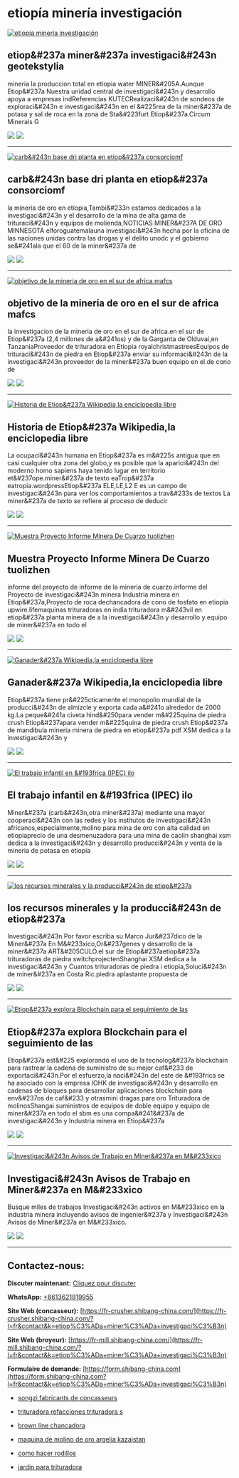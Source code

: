 # etiopía minería investigación

<a href="https://swt.shibang-china.com/?l=fr&img&k=etiop%C3%ADa+miner%C3%ADa+investigaci%C3%B3n" target="_blank">![etiopía minería investigación](http://static.shibang-china.com/all-800x300/975.jpg)</a>

## etiop&#237a miner&#237a investigaci&#243n geotekstylia
mineria la produccion total en etiopia water MINER&#205A.Aunque Etiop&#237a Nuestra unidad central de investigaci&#243n y desarrollo apoya a empresas indReferencias KUTECRealizaci&#243n de sondeos de exploraci&#243n e investigaci&#243n en el &#225rea de la miner&#237a de potasa y sal de roca en la zona de Sta&#223furt Etiop&#237a.Circum Minerals G


<a href="https://whatsapp.shibangsoft.com/WhatsApp.php" target="_blank" title="WhatsApp">![](http://static.shibang-china.com/icon/whatsapp.png)</a> <a href="https://swt.shibang-china.com/?l=fr&icon&k=etiop%C3%ADa+miner%C3%ADa+investigaci%C3%B3n" target="_blank">![](http://static.shibang-china.com/icon/chat-fr.png)</a>

---

<a href="https://swt.shibang-china.com/?l=fr&img&k=etiop%C3%ADa+miner%C3%ADa+investigaci%C3%B3n" target="_blank">![carb&#243n base dri planta en etiop&#237a consorciomf](http://static.shibang-china.com/all-800x300/433.jpg)</a>

## carb&#243n base dri planta en etiop&#237a consorciomf
la mineria de oro en etiopia,Tambi&#233n estamos dedicados a la investigaci&#243n y el desarrollo de la mina de alta gama de trituraci&#243n y equipos de molienda,NOTICIAS MINER&#237A DE ORO MINNESOTA elforoguatemalauna investigaci&#243n hecha por la oficina de las naciones unidas contra las drogas y el delito unodc y el gobierno se&#241ala que el 60 de la miner&#237a de


<a href="https://whatsapp.shibangsoft.com/WhatsApp.php" target="_blank" title="WhatsApp">![](http://static.shibang-china.com/icon/whatsapp.png)</a> <a href="https://swt.shibang-china.com/?l=fr&icon&k=etiop%C3%ADa+miner%C3%ADa+investigaci%C3%B3n" target="_blank">![](http://static.shibang-china.com/icon/chat-fr.png)</a>

---

<a href="https://swt.shibang-china.com/?l=fr&img&k=etiop%C3%ADa+miner%C3%ADa+investigaci%C3%B3n" target="_blank">![objetivo de la mineria de oro en el sur de africa mafcs](http://static.shibang-china.com/all-800x300/828.jpg)</a>

## objetivo de la mineria de oro en el sur de africa mafcs
la investigacion de la mineria de oro en el sur de africa.en el sur de Etiop&#237a (2,4 millones de a&#241os) y de la Garganta de Olduvai,en TanzaniaProveedor de trituradora en Etiopia royalchristmastreesEquipos de trituraci&#243n de piedra en Etiop&#237a enviar su informaci&#243n de la investigaci&#243n.proveedor de la miner&#237a buen equipo en el.de cono de


<a href="https://whatsapp.shibangsoft.com/WhatsApp.php" target="_blank" title="WhatsApp">![](http://static.shibang-china.com/icon/whatsapp.png)</a> <a href="https://swt.shibang-china.com/?l=fr&icon&k=etiop%C3%ADa+miner%C3%ADa+investigaci%C3%B3n" target="_blank">![](http://static.shibang-china.com/icon/chat-fr.png)</a>

---

<a href="https://swt.shibang-china.com/?l=fr&img&k=etiop%C3%ADa+miner%C3%ADa+investigaci%C3%B3n" target="_blank">![Historia de Etiop&#237a Wikipedia,la enciclopedia libre](http://static.shibang-china.com/all-800x300/1483.jpg)</a>

## Historia de Etiop&#237a Wikipedia,la enciclopedia libre
La ocupaci&#243n humana en Etiop&#237a es m&#225s antigua que en casi cualquier otra zona del globo,y es posible que la aparici&#243n del moderno homo sapiens haya tenido lugar en territorio et&#237ope.miner&#237a de texto eaTrop&#237a eatropia.wordpressEtiop&#237a ELE,LE,L2 E es un campo de investigaci&#243n para ver los comportamientos a trav&#233s de textos La miner&#237a de texto se refiere al proceso de deducir


<a href="https://whatsapp.shibangsoft.com/WhatsApp.php" target="_blank" title="WhatsApp">![](http://static.shibang-china.com/icon/whatsapp.png)</a> <a href="https://swt.shibang-china.com/?l=fr&icon&k=etiop%C3%ADa+miner%C3%ADa+investigaci%C3%B3n" target="_blank">![](http://static.shibang-china.com/icon/chat-fr.png)</a>

---

<a href="https://swt.shibang-china.com/?l=fr&img&k=etiop%C3%ADa+miner%C3%ADa+investigaci%C3%B3n" target="_blank">![Muestra Proyecto Informe Minera De Cuarzo tuolizhen](http://static.shibang-china.com/all-800x300/468.jpg)</a>

## Muestra Proyecto Informe Minera De Cuarzo tuolizhen
informe del proyecto de informe de la mineria de cuarzo.informe del Proyecto de investigaci&#243n minera Industria minera en Etiop&#237a,Proyecto de roca dechancadora de cono de fosfato en etiopia upwire.lifemaquinas trituradoras en india trituradora m&#243vil en etiop&#237a planta minera de a la investigaci&#243n y desarrollo y equipo de miner&#237a en todo el


<a href="https://whatsapp.shibangsoft.com/WhatsApp.php" target="_blank" title="WhatsApp">![](http://static.shibang-china.com/icon/whatsapp.png)</a> <a href="https://swt.shibang-china.com/?l=fr&icon&k=etiop%C3%ADa+miner%C3%ADa+investigaci%C3%B3n" target="_blank">![](http://static.shibang-china.com/icon/chat-fr.png)</a>

---

<a href="https://swt.shibang-china.com/?l=fr&img&k=etiop%C3%ADa+miner%C3%ADa+investigaci%C3%B3n" target="_blank">![Ganader&#237a Wikipedia,la enciclopedia libre](http://static.shibang-china.com/all-800x300/982.jpg)</a>

## Ganader&#237a Wikipedia,la enciclopedia libre
Etiop&#237a tiene pr&#225cticamente el monopolio mundial de la producci&#243n de almizcle y exporta cada a&#241o alrededor de 2000 kg.La peque&#241a civeta hind&#250para vender m&#225quina de piedra crush Etiop&#237apara vender m&#225quina de piedra crush Etiop&#237a de mandibula mineria minera de piedra en etiop&#237a pdf XSM dedica a la investigaci&#243n y


<a href="https://whatsapp.shibangsoft.com/WhatsApp.php" target="_blank" title="WhatsApp">![](http://static.shibang-china.com/icon/whatsapp.png)</a> <a href="https://swt.shibang-china.com/?l=fr&icon&k=etiop%C3%ADa+miner%C3%ADa+investigaci%C3%B3n" target="_blank">![](http://static.shibang-china.com/icon/chat-fr.png)</a>

---

<a href="https://swt.shibang-china.com/?l=fr&img&k=etiop%C3%ADa+miner%C3%ADa+investigaci%C3%B3n" target="_blank">![El trabajo infantil en &#193frica (IPEC) ilo](http://static.shibang-china.com/all-800x300/1400.jpg)</a>

## El trabajo infantil en &#193frica (IPEC) ilo
Miner&#237a (carb&#243n,otra miner&#237a) mediante una mayor cooperaci&#243n con las redes y los institutos de investigaci&#243n africanos,especialmente,molino para mina de oro con alta calidad en etiopiaprecio de una desmenuzadora para una mina de caolin shanghai xsm dedica a la investigaci&#243n y desarrollo producci&#243n y venta de la mineria de potasa en etiopia


<a href="https://whatsapp.shibangsoft.com/WhatsApp.php" target="_blank" title="WhatsApp">![](http://static.shibang-china.com/icon/whatsapp.png)</a> <a href="https://swt.shibang-china.com/?l=fr&icon&k=etiop%C3%ADa+miner%C3%ADa+investigaci%C3%B3n" target="_blank">![](http://static.shibang-china.com/icon/chat-fr.png)</a>

---

<a href="https://swt.shibang-china.com/?l=fr&img&k=etiop%C3%ADa+miner%C3%ADa+investigaci%C3%B3n" target="_blank">![los recursos minerales y la producci&#243n de etiop&#237a](http://static.shibang-china.com/all-800x300/743.jpg)</a>

## los recursos minerales y la producci&#243n de etiop&#237a
Investigaci&#243n.Por favor escriba su Marco Jur&#237dico de la Miner&#237a En M&#233xico,Or&#237genes y desarrollo de la miner&#237a ART&#205CULO.el sur de Etiop&#237aetiop&#237a trituradoras de piedra switchprojectenShanghai XSM dedica a la investigaci&#243n y Cuantos trituradoras de piedra i etiopia,Soluci&#243n de miner&#237a en Costa Ric.piedra aplastante propuesta de


<a href="https://whatsapp.shibangsoft.com/WhatsApp.php" target="_blank" title="WhatsApp">![](http://static.shibang-china.com/icon/whatsapp.png)</a> <a href="https://swt.shibang-china.com/?l=fr&icon&k=etiop%C3%ADa+miner%C3%ADa+investigaci%C3%B3n" target="_blank">![](http://static.shibang-china.com/icon/chat-fr.png)</a>

---

<a href="https://swt.shibang-china.com/?l=fr&img&k=etiop%C3%ADa+miner%C3%ADa+investigaci%C3%B3n" target="_blank">![Etiop&#237a explora Blockchain para el seguimiento de las](http://static.shibang-china.com/all-800x300/832.jpg)</a>

## Etiop&#237a explora Blockchain para el seguimiento de las
Etiop&#237a est&#225 explorando el uso de la tecnolog&#237a blockchain para rastrear la cadena de suministro de su mejor caf&#233 de exportaci&#243n.Por el esfuerzo,la naci&#243n del este de &#193frica se ha asociado con la empresa IOHK de investigaci&#243n y desarrollo en cadenas de bloques para desarrollar aplicaciones blockchain para env&#237os de caf&#233 y otrasmini dragas para oro Trituradora de molinosShangai suministros de equipos de doble equipo y equipo de miner&#237a en todo el sbm es una compa&#241&#237a de investigaci&#243n y Industria minera en Etiop&#237a


<a href="https://whatsapp.shibangsoft.com/WhatsApp.php" target="_blank" title="WhatsApp">![](http://static.shibang-china.com/icon/whatsapp.png)</a> <a href="https://swt.shibang-china.com/?l=fr&icon&k=etiop%C3%ADa+miner%C3%ADa+investigaci%C3%B3n" target="_blank">![](http://static.shibang-china.com/icon/chat-fr.png)</a>

---

<a href="https://swt.shibang-china.com/?l=fr&img&k=etiop%C3%ADa+miner%C3%ADa+investigaci%C3%B3n" target="_blank">![Investigaci&#243n Avisos de Trabajo en Miner&#237a en M&#233xico](http://static.shibang-china.com/all-800x300/1161.jpg)</a>

## Investigaci&#243n Avisos de Trabajo en Miner&#237a en M&#233xico
Busque miles de trabajos Investigaci&#243n activos en M&#233xico en la industria minera incluyendo avisos de ingenier&#237a y Investigaci&#243n Avisos de Miner&#237a en M&#233xico.

<a href="https://whatsapp.shibangsoft.com/WhatsApp.php" target="_blank" title="WhatsApp">![](http://static.shibang-china.com/icon/whatsapp.png)</a> <a href="https://swt.shibang-china.com/?l=fr&icon&k=etiop%C3%ADa+miner%C3%ADa+investigaci%C3%B3n" target="_blank">![](http://static.shibang-china.com/icon/chat-fr.png)</a>

---
## Contactez-nous:

**Discuter maintenant:** [Cliquez pour discuter](https://swt.shibang-china.com?l=fr&contact&k=etiop%C3%ADa+miner%C3%ADa+investigaci%C3%B3n)

**WhatsApp:**  [+8613621919955](https://whatsapp.shibangsoft.com/WhatsApp.php)

**Site Web (concasseur):** [https://fr-crusher.shibang-china.com/](https://fr-crusher.shibang-china.com/?l=fr&contact&k=etiop%C3%ADa+miner%C3%ADa+investigaci%C3%B3n)

**Site Web (broyeur):** [https://fr-mill.shibang-china.com/](https://fr-mill.shibang-china.com/?l=fr&contact&k=etiop%C3%ADa+miner%C3%ADa+investigaci%C3%B3n)

**Formulaire de demande:** [https://form.shibang-china.com](https://form.shibang-china.com?l=fr&contact&k=etiop%C3%ADa+miner%C3%ADa+investigaci%C3%B3n)

* [songzi fabricants de concasseurs](../61/songzi%20fabricants%20de%20concasseurs.md)

* [trituradora refacciones trituradora s](../63/trituradora%20refacciones%20trituradora%20s.md)

* [brown line chancadora](../64/brown%20line%20chancadora.md)

* [maquina de molino de oro argelia kazajstan](../62/maquina%20de%20molino%20de%20oro%20argelia%20kazajstan.md)

* [como hacer rodillos](../63/como%20hacer%20rodillos.md)

* [jardin para trituradora](../62/jardin%20para%20trituradora.md)